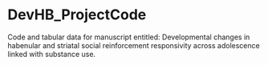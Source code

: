 # DevHB_ProjectCode
 Code and tabular data for manuscript entitled: Developmental changes in habenular and striatal social reinforcement responsivity across adolescence linked with substance use.
